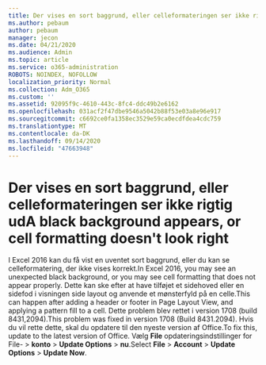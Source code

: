 ```yaml
---
title: Der vises en sort baggrund, eller celleformateringen ser ikke rigtig ud
ms.author: pebaum
author: pebaum
manager: jecon
ms.date: 04/21/2020
ms.audience: Admin
ms.topic: article
ms.service: o365-administration
ROBOTS: NOINDEX, NOFOLLOW
localization_priority: Normal
ms.collection: Adm_O365
ms.custom: ''
ms.assetid: 92095f9c-4610-443c-8fc4-ddc49b2e6162
ms.openlocfilehash: 031acf2f47dbe9546a5042b88f53e03a8e96e917
ms.sourcegitcommit: c6692ce0fa1358ec3529e59ca0ecdfdea4cdc759
ms.translationtype: MT
ms.contentlocale: da-DK
ms.lasthandoff: 09/14/2020
ms.locfileid: "47663948"
---
```

# <a name="a-black-background-appears-or-cell-formatting-doesnt-look-right"></a><span data-ttu-id="b9135-102">Der vises en sort baggrund, eller celleformateringen ser ikke rigtig ud</span><span class="sxs-lookup"><span data-stu-id="b9135-102">A black background appears, or cell formatting doesn't look right</span></span>

<span data-ttu-id="b9135-103">I Excel 2016 kan du få vist en uventet sort baggrund, eller du kan se celleformatering, der ikke vises korrekt.</span><span class="sxs-lookup"><span data-stu-id="b9135-103">In Excel 2016, you may see an unexpected black background, or you may see cell formatting that does not appear properly.</span></span> <span data-ttu-id="b9135-104">Dette kan ske efter at have tilføjet et sidehoved eller en sidefod i visningen side layout og anvende et mønsterfyld på en celle.</span><span class="sxs-lookup"><span data-stu-id="b9135-104">This can happen after adding a header or footer in Page Layout View, and applying a pattern fill to a cell.</span></span> <span data-ttu-id="b9135-105">Dette problem blev rettet i version 1708 (build 8431,2094).</span><span class="sxs-lookup"><span data-stu-id="b9135-105">This problem was fixed in version 1708 (Build 8431.2094).</span></span> <span data-ttu-id="b9135-106">Hvis du vil rette dette, skal du opdatere til den nyeste version af Office.</span><span class="sxs-lookup"><span data-stu-id="b9135-106">To fix this, update to the latest version of Office.</span></span> <span data-ttu-id="b9135-107">Vælg **File** opdateringsindstillinger for File- \> **konto** \> **Update Options** \> **nu**.</span><span class="sxs-lookup"><span data-stu-id="b9135-107">Select **File** \> **Account** \> **Update Options** \> **Update Now**.</span></span>
  

